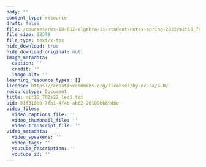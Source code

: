 ```yaml
---
body: ''
content_type: resource
draft: false
file: /courses/res-18-012-algebra-ii-student-notes-spring-2022/mit18_702s22_lec1.tex
file_size: 18379
file_type: text/x-tex
hide_download: true
hide_download_original: null
image_metadata:
  caption: ''
  credit: ''
  image-alt: ''
learning_resource_types: []
license: https://creativecommons.org/licenses/by-nc-sa/4.0/
resourcetype: Document
title: mit18_702s22_lec1.tex
uid: 81f318e0-7fb1-4f4b-abb2-26109bb69d6e
video_files:
  video_captions_file: ''
  video_thumbnail_file: ''
  video_transcript_file: ''
video_metadata:
  video_speakers: ''
  video_tags: ''
  youtube_description: ''
  youtube_id: ''
---
```

